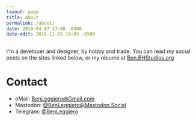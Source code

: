 ```yaml
---
layout: page
title: About
permalink: /about/
date: 2019-04-07 17:08 -0400
date-edit: 2018-11-25 19:05 -0500
---
```


I'm a developer and designer, by hobby and trade. You can read my social posts on the sites linked below, or my résumé at [Ben.BHStudios.org](https://Ben.BHStudios.org)



# Contact #

 * eMail: [BenLeggiero@Gmail.com](mailto:BenLeggiero@Gmail.com)
 * Mastodon: [@BenLeggiero@Mastodon.Social](https://Mastodon.Social/@BenLeggiero)
 * Telegram: [@BenLeggiero](https://t.me/BenLeggiero)
